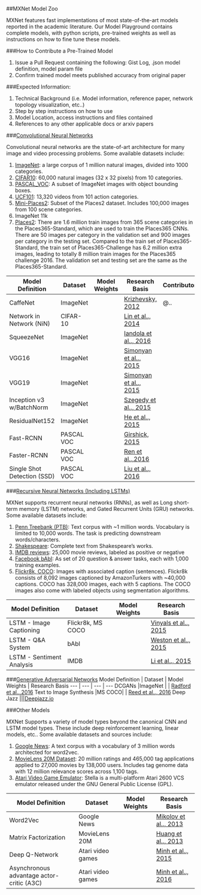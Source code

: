 ##MXNet Model Zoo

MXNet features fast implementations of most state-of-the-art models reported in the academic literature. Our Model Playground contains complete models, with python scripts, pre-trained weights as well as instructions on how to fine tune these models.  

###How to Contribute a Pre-Trained Model

1. Issue a Pull Request containing the following: Gist Log, .json model definition, model param file
2. Confirm trained model meets published accuracy from original paper 

###Expected Information:
1. Technical Background (i.e. Model information, reference paper, network topology visualization, etc..)
2. Step by step instructions on how to use
3. Model Location, access instructions and files contained
5. References to any other applicable docs or arxiv papers


###[Convolutional Neural Networks](https://papers.nips.cc/paper/4824-imagenet-classification-with-deep-convolutional-neural-networks.pdf)

Convolutional neural networks are the state-of-art architecture for many image and video processing problems. Some available datasets include:

1. [ImageNet](http://image-net.org/): a large corpus of 1 million natural images, divided into 1000 categories.
2. [CIFAR10](https://www.cs.toronto.edu/~kriz/cifar.html): 60,000 natural images (32 x 32 pixels) from 10 categories.
3. [PASCAL_VOC](http://host.robots.ox.ac.uk/pascal/VOC/): A subset of ImageNet images with object bounding boxes.
4. [UCF101](http://crcv.ucf.edu/data/UCF101.php): 13,320 videos from 101 action categories.
5. [Mini-Places2](http://6.869.csail.mit.edu/fa15/project.html): Subset of the Places2 dataset. Includes 100,000 images from 100 scene categories.
6. ImageNet 11k
7. [Places2](http://places2.csail.mit.edu/download.html): There are 1.6 million train images from 365 scene categories in the Places365-Standard, which are used to train the Places365 CNNs. There are 50 images per category in the validation set and 900 images per category in the testing set. Compared to the train set of Places365-Standard, the train set of Places365-Challenge has 6.2 million extra images, leading to totally 8 million train images for the Places365 challenge 2016. The validation set and testing set are the same as the Places365-Standard.



Model Definition | Dataset | Model Weights | Research Basis | Contributors
--- | --- | --- | --- | ---
CaffeNet | ImageNet | |   [Krizhevsky, 2012](http://papers.nips.cc/paper/4824-imagenet-classification-with-deep-convolutional-neural-networks) | @..
Network in Network (NiN) | CIFAR-10 | |  [Lin et al.., 2014](https://arxiv.org/pdf/1312.4400v3.pdf)
SqueezeNet | ImageNet | | [Iandola et al.., 2016](https://arxiv.org/pdf/1602.07360v4.pdf)
VGG16 | ImageNet | | [Simonyan et al.., 2015](https://arxiv.org/pdf/1409.1556v6.pdf)
VGG19 | ImageNet | | [Simonyan et al.., 2015](https://arxiv.org/pdf/1409.1556v6.pdf)
Inception v3 w/BatchNorm | ImageNet | | [Szegedy et al.., 2015](https://arxiv.org/pdf/1512.00567.pdf)
ResidualNet152 | ImageNet | | [He et al.., 2015](https://arxiv.org/pdf/1512.03385v1.pdf)
Fast-RCNN |PASCAL VOC | | [Girshick, 2015](https://arxiv.org/pdf/1504.08083v2.pdf)
Faster-RCNN |PASCAL VOC |  | [Ren et al..,2016](https://arxiv.org/pdf/1506.01497v3.pdf)
Single Shot Detection (SSD) | PASCAL VOC | | [Liu et al.., 2016](https://arxiv.org/pdf/1512.02325v4.pdf)


###[Recursive Neural Networks (Including LSTMs)](http://deeplearning.cs.cmu.edu/pdfs/Hochreiter97_lstm.pdf)

MXNet supports recurrent neural networks (RNNs), as well as Long short-term memory (LSTM) networks, and Gated Recurrent Units (GRU) networks. Some available datasets include:


1. [Penn Treebank (PTB)](https://www.cis.upenn.edu/~treebank/): Text corpus with ~1 million words. Vocabulary is limited to 10,000 words. The task is predicting downstream words/characters.
2. [Shakespeare](http://cs.stanford.edu/people/karpathy/char-rnn/): Complete text from Shakespeare’s works.
3. [IMDB reviews](https://s3.amazonaws.com/text-datasets): 25,000 movie reviews, labeled as positive or negative
4. [Facebook bAbI](https://research.facebook.com/researchers/1543934539189348): As set of 20 question & answer tasks, each with 1,000 training examples.
5. [Flickr8k, COCO](http://mscoco.org/): Images with associated caption (sentences). Flickr8k consists of 8,092 images captioned by AmazonTurkers with ~40,000 captions. COCO has 328,000 images, each with 5 captions. The COCO images also come with labeled objects using segmentation algorithms.


Model Definition | Dataset | Model Weights | Research Basis
--- | --- | --- | ---
LSTM - Image Captioning | Flickr8k, MS COCO | | [Vinyals et al.., 2015](https://arxiv.org/pdf/1411.4555v2.pdf) 
LSTM - Q&A System| bAbl | | [Weston et al.., 2015](https://arxiv.org/pdf/1502.05698v10.pdf)
LSTM - Sentiment Analysis| IMDB | | [Li et al.., 2015](http://arxiv.org/pdf/1503.00185v5.pdf)


###[Generative Adversarial Networks](http://papers.nips.cc/paper/5423-generative-adversarial-nets.pdf) 
Model Definition | Dataset | Model Weights | Research Basis
--- | --- | --- | ---
DCGANs |ImageNet | | [Radford et al..,2016](https://arxiv.org/pdf/1511.06434v2.pdf)
Text to Image Synthesis |MS COCO| | [Reed et al.., 2016](https://arxiv.org/pdf/1605.05396v2.pdf)
Deep Jazz	|||[Deepjazz.io](https://deepjazz.io)



###Other Models

MXNet Supports a variety of model types beyond the canonical CNN and LSTM model types. These include deep reinforcement learning, linear models, etc.. Some available datasets and sources include:

1. [Google News](https://drive.google.com/file/d/0B7XkCwpI5KDYNlNUTTlSS21pQmM/edit): A text corpus with a vocabulary of 3 million words architected for word2vec.
2. [MovieLens 20M Dataset](http://grouplens.org/datasets/movielens/): 20 million ratings and 465,000 tag applications applied to 27,000 movies by 138,000 users. Includes tag genome data with 12 million relevance scores across 1,100 tags.
3. [Atari Video Game Emulator](http://stella.sourceforge.net/): Stella is a multi-platform Atari 2600 VCS emulator released under the GNU General Public License (GPL).

 
Model Definition | Dataset | Model Weights | Research Basis
--- | --- | --- | ---
Word2Vec | Google News | | [Mikolov et al.., 2013](https://arxiv.org/pdf/1310.4546v1.pdf)
Matrix Factorization | MovieLens 20M | | [Huang et al.., 2013](https://www.microsoft.com/en-us/research/wp-content/uploads/2016/02/cikm2013_DSSM_fullversion.pdf)
Deep Q-Network | Atari video games | | [Minh et al.., 2015](http://www.nature.com/nature/journal/v518/n7540/full/nature14236.html) 
Asynchronous advantage actor-critic (A3C) | Atari video games | | [Minh et al.., 2016](https://arxiv.org/pdf/1602.01783.pdf) 






